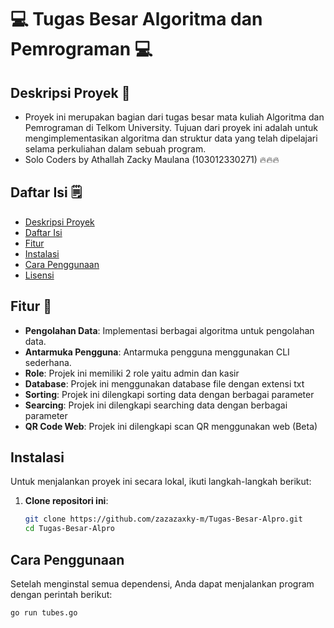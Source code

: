 # 💻 Tugas Besar Algoritma dan Pemrograman 💻 

## Deskripsi Proyek 🦺
- Proyek ini merupakan bagian dari tugas besar mata kuliah Algoritma dan Pemrograman di Telkom University. Tujuan dari proyek ini adalah untuk mengimplementasikan algoritma dan struktur data yang telah dipelajari selama perkuliahan dalam sebuah program.
- Solo Coders by Athallah Zacky Maulana (103012330271) 🔥🔥🔥

## Daftar Isi 🗒️
- [Deskripsi Proyek](#deskripsi-proyek)
- [Daftar Isi](#daftar-isi)
- [Fitur](#fitur)
- [Instalasi](#instalasi)
- [Cara Penggunaan](#cara-penggunaan)
- [Lisensi](#lisensi)

## Fitur 📝
- **Pengolahan Data**: Implementasi berbagai algoritma untuk pengolahan data.
- **Antarmuka Pengguna**: Antarmuka pengguna menggunakan CLI sederhana.
- **Role**: Projek ini memiliki 2 role yaitu admin dan kasir
- **Database**: Projek ini menggunakan database file dengan extensi txt
- **Sorting**: Projek ini dilengkapi sorting data dengan berbagai parameter
- **Searcing**: Projek ini dilengkapi searching data dengan berbagai parameter
- **QR Code Web**: Projek ini dilengkapi scan QR menggunakan web (Beta)

## Instalasi
Untuk menjalankan proyek ini secara lokal, ikuti langkah-langkah berikut:

1. **Clone repositori ini**:
    ```bash
    git clone https://github.com/zazazaxky-m/Tugas-Besar-Alpro.git
    cd Tugas-Besar-Alpro
    ```

## Cara Penggunaan
Setelah menginstal semua dependensi, Anda dapat menjalankan program dengan perintah berikut:
```bash
go run tubes.go
```
